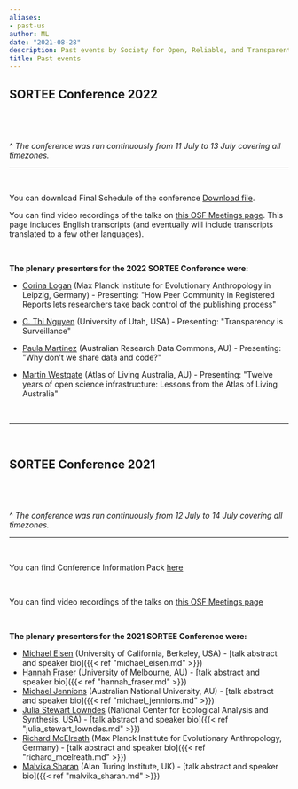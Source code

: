 ```yaml
---
aliases:
- past-us
author: ML
date: "2021-08-28"
description: Past events by Society for Open, Reliable, and Transparent Ecology and Evolutionary biology (SORTEE)
title: Past events
---
```


## SORTEE Conference 2022   

&nbsp;
--------------------------------------------------------------------------------------------------------------------

^  *The conference was run continuously from 11 July to 13 July covering all timezones.*     

--------------------------------------------------------------------------------------------------------------------

&nbsp;

You can download Final Schedule of the conference [Download file](/img/SORTEE_2022_Schedule.pdf).
&nbsp;

You can find video recordings of the talks on [this OSF Meetings page](https://osf.io/meetings/SORTEE2022). This page includes English transcripts (and eventually will include transcripts translated to a few other languages).

&nbsp;

**The plenary presenters for the 2022 SORTEE Conference were:**   

* [Corina Logan](http://www.corinalogan.com/) (Max Planck Institute for Evolutionary Anthropology in Leipzig, Germany) - Presenting: "How Peer Community in Registered Reports lets researchers take back control of the publishing process"       

* [C. Thi Nguyen](https://philpeople.org/profiles/c-thi-nguyen) (University of Utah, USA) - Presenting: "Transparency is Surveillance"    

* [Paula Martinez](https://www.linkedin.com/in/pambio/?originalSubdomain=au) (Australian Research Data Commons, AU) - Presenting: "Why don't we share data and code?"      

* [Martin Westgate](https://martinwestgate.com/) (Atlas of Living Australia, AU) - Presenting: "Twelve years of open science infrastructure: Lessons from the Atlas of Living Australia"          

&nbsp; 

---

&nbsp;

## SORTEE Conference 2021   

&nbsp;
--------------------------------------------------------------------------------------------------------------------

^  *The conference was run continuously from 12 July to 14 July covering all timezones.*     

--------------------------------------------------------------------------------------------------------------------

&nbsp;

You can find Conference Information Pack  [here ](https://docs.google.com/document/d/18TxM69XLGXUJKZFzN50FSjTb6wfctuyFhHc0NdRzbyE/edit)

&nbsp;

You can find video recordings of the talks on [this OSF Meetings page](https://osf.io/meetings/SORTEE2021/) 

&nbsp;
&nbsp;

**The plenary presenters for the 2021 SORTEE Conference were:**

* [Michael Eisen](http://www.eisenlab.org/) (University of California, Berkeley, USA) - [talk abstract and speaker bio]({{< ref "michael_eisen.md" >}})       
* [Hannah Fraser](https://hsfraser.wordpress.com/) (University of Melbourne, AU) - [talk abstract and speaker bio]({{< ref "hannah_fraser.md" >}})    
* [Michael Jennions](http://thejennionslab.weebly.com/) (Australian National University, AU) - [talk abstract and speaker bio]({{< ref "michael_jennions.md" >}})        
* [Julia Stewart Lowndes](https://jules32.github.io/) (National Center for Ecological Analysis and Synthesis, USA) - [talk abstract and speaker bio]({{< ref "julia_stewart_lowndes.md" >}})        
* [Richard McElreath](https://xcelab.net/rm/) (Max Planck Institute for Evolutionary Anthropology, Germany) - [talk abstract and speaker bio]({{< ref "richard_mcelreath.md" >}})    
* [Malvika Sharan](https://malvikasharan.github.io/) (Alan Turing Institute, UK) - [talk abstract and speaker bio]({{< ref "malvika_sharan.md" >}})  


&nbsp;